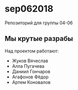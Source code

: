 # sep062018
Репозиторий для группы 04-06

## Мы крутые разрабы
Над проектом работают:
- Жуков Вячеслав
- Алла Пугачева
- Даниил Гончаров
- Агафонов Фёдор
- Артем Коновалов
